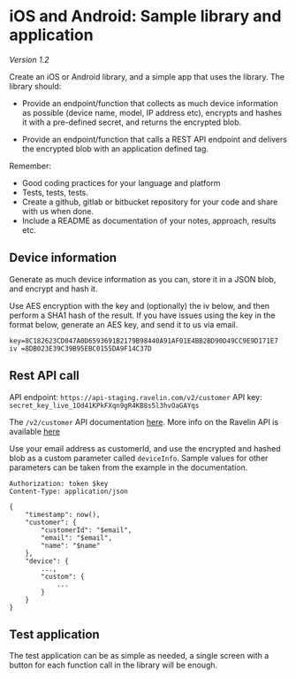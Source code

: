 # iOS and Android: Sample library and application

*Version 1.2*

Create an iOS or Android library, and a simple app that uses the
library.  The library should:

+ Provide an endpoint/function that collects as much device
  information as possible (device name, model, IP address etc),
  encrypts and hashes it with a pre-defined secret, and returns the
  encrypted blob.
  
+ Provide an endpoint/function that calls a REST API endpoint and
  delivers the encrypted blob with an application defined tag.

Remember:
    
+ Good coding practices for your language and platform
+ Tests, tests, tests.
+ Create a github, gitlab or bitbucket repository for your code and
  share with us when done.
+ Include a README as documentation of your notes, approach, results
  etc.
  
## Device information

Generate as much device information as you can, store it in a JSON
blob, and encrypt and hash it.

Use AES encryption with the key and (optionally) the iv below, and
then perform a SHA1 hash of the result.  If you have issues using the
key in the format below, generate an AES key, and send it to us via
email.

    key=8C182623CD047A0D6593691B2179B98440A91AF01E4BB2BD90D49CC9E9D171E7
    iv =8DB023E39C39B95EBC0155DA9F14C37D


## Rest API call

API endpoint: `https://api-staging.ravelin.com/v2/customer`
API key: `secret_key_live_1Od41KPkFXqn9gR4KB8s5l3hvOaGAYqs`

The `/v2/customer` API documentation [here](https://developer.ravelin.com/apis/v2/#postv2customer).
More info on the Ravelin API is available [here](https://developer.ravelin.com/apis/v2/#postv2customer)

Use your email address as customerId, and use the encrypted and hashed
blob as a custom parameter called `deviceInfo`.  Sample values for
other parameters can be taken from the example in the documentation.

```POST /v2/customer
Authorization: token $key
Content-Type: application/json

{
    "timestamp": now(),
    "customer": {
        "customerId": "$email",
        "email": "$email",
        "name": "$name"
    },
    "device": {
        ..., 
        "custom": {
            ...
        }
    }
}
```

## Test application

The test application can be as simple as needed, a single screen with
a button for each function call in the library will be enough.

